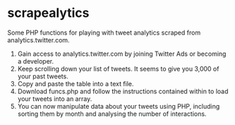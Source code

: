scrapealytics
=============

Some PHP functions for playing with tweet analytics scraped from analytics.twitter.com.

1. Gain access to analytics.twitter.com by joining Twitter Ads or becoming a developer.
2. Keep scrolling down your list of tweets. It seems to give you 3,000 of your past tweets.
3. Copy and paste the table into a text file.
4. Download funcs.php and follow the instructions contained within to load your tweets into an array.
5. You can now manipulate data about your tweets using PHP, including sorting them by month and analysing the number of interactions.
